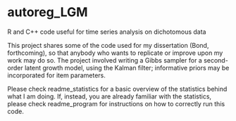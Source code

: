 # autoreg_LGM
R and C++ code useful for time series analysis on dichotomous data

This project shares some of the code used for my dissertation (Bond, forthcoming), so that anybody who wants to replicate or improve upon my work may do so. The project involved writing a Gibbs sampler for a second-order latent growth model, using the Kalman filter; informative priors may be incorporated for item parameters.

Please check readme_statistics for a basic overview of the statistics behind what I am doing. If, instead, you are already familiar with the statistics, please check readme_program for instructions on how to correctly run this code.  
